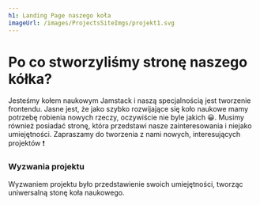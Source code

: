 ```yaml
---
h1: Landing Page naszego koła
imageUrl: /images/ProjectsSiteImgs/projekt1.svg
---
```

# Po co stworzyliśmy stronę naszego kółka? 
Jesteśmy kołem naukowym Jamstack i naszą specjalnością jest tworzenie frontendu. Jasne jest, że jako szybko rozwijające się koło naukowe mamy potrzebę robienia nowych rzeczy, oczywiście nie byle jakich 😀. Musimy również posiadać stronę, która przedstawi nasze zainteresowania i niejako umiejętności. Zapraszamy do tworzenia z nami nowych, interesujących projektów ❗
### Wyzwania projektu
Wyzwaniem projektu było przedstawienie swoich umiejętności, tworząc uniwersalną stonę koła naukowego.